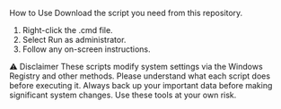 How to Use
Download the script you need from this repository.

1. Right-click the .cmd file.
2. Select Run as administrator.
3. Follow any on-screen instructions.

⚠️ Disclaimer
These scripts modify system settings via the Windows Registry and other methods. Please understand what each script does before executing it. Always back up your important data before making significant system changes. Use these tools at your own risk.
